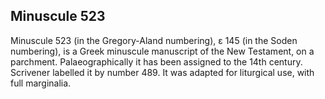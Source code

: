 ## Minuscule 523

Minuscule 523 (in the Gregory-Aland numbering), ε 145 (in the Soden numbering), is a Greek minuscule manuscript of the New Testament, on a parchment. Palaeographically it has been assigned to the 14th century. Scrivener labelled it by number 489. It was adapted for liturgical use, with full marginalia.